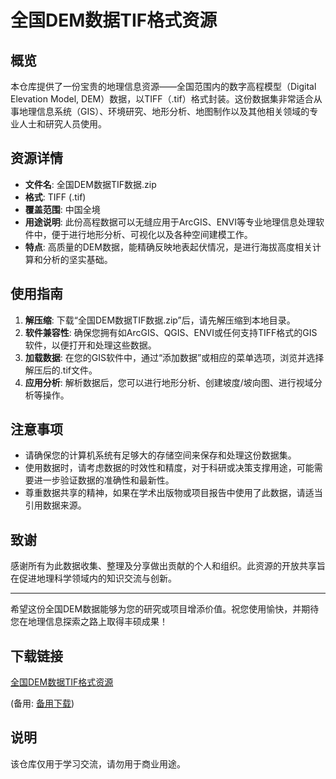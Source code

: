 # 全国DEM数据TIF格式资源

## 概览

本仓库提供了一份宝贵的地理信息资源——全国范围内的数字高程模型（Digital Elevation Model, DEM）数据，以TIFF（.tif）格式封装。这份数据集非常适合从事地理信息系统（GIS）、环境研究、地形分析、地图制作以及其他相关领域的专业人士和研究人员使用。

## 资源详情

- **文件名**: 全国DEM数据TIF数据.zip
- **格式**: TIFF (.tif)
- **覆盖范围**: 中国全境
- **用途说明**: 此份高程数据可以无缝应用于ArcGIS、ENVI等专业地理信息处理软件中，便于进行地形分析、可视化以及各种空间建模工作。
- **特点**: 高质量的DEM数据，能精确反映地表起伏情况，是进行海拔高度相关计算和分析的坚实基础。
  
## 使用指南

1. **解压缩**: 下载“全国DEM数据TIF数据.zip”后，请先解压缩到本地目录。
2. **软件兼容性**: 确保您拥有如ArcGIS、QGIS、ENVI或任何支持TIFF格式的GIS软件，以便打开和处理这些数据。
3. **加载数据**: 在您的GIS软件中，通过“添加数据”或相应的菜单选项，浏览并选择解压后的.tif文件。
4. **应用分析**: 解析数据后，您可以进行地形分析、创建坡度/坡向图、进行视域分析等操作。

## 注意事项

- 请确保您的计算机系统有足够大的存储空间来保存和处理这份数据集。
- 使用数据时，请考虑数据的时效性和精度，对于科研或决策支撑用途，可能需要进一步验证数据的准确性和最新性。
- 尊重数据共享的精神，如果在学术出版物或项目报告中使用了此数据，请适当引用数据来源。

## 致谢

感谢所有为此数据收集、整理及分享做出贡献的个人和组织。此资源的开放共享旨在促进地理科学领域内的知识交流与创新。

---

希望这份全国DEM数据能够为您的研究或项目增添价值。祝您使用愉快，并期待您在地理信息探索之路上取得丰硕成果！

## 下载链接
[全国DEM数据TIF格式资源](https://pan.quark.cn/s/8e3028c421eb) 

(备用: [备用下载](https://pan.baidu.com/s/1ZoD0KkNV3oIfaVkBlPWO_w?pwd=1234))

## 说明

该仓库仅用于学习交流，请勿用于商业用途。
